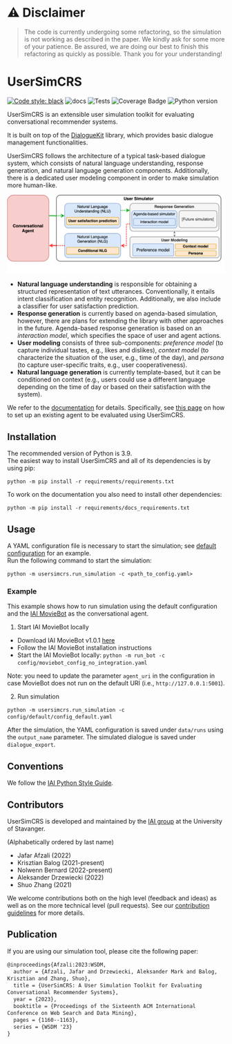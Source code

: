 # :warning: Disclaimer

> The code is currently undergoing some refactoring, so the simulation is not working as described in the paper. We kindly ask for some more of your patience. Be assured, we are doing our best to finish this refactoring as quickly as possible. Thank you for your understanding!

# UserSimCRS

[![Code style: black](https://img.shields.io/badge/code%20style-black-000000.svg)](https://github.com/psf/black)
![docs](https://img.shields.io/github/actions/workflow/status/iai-group/UserSimCRS/build_docs.yaml?label=docs&branch=main)
![Tests](https://img.shields.io/github/actions/workflow/status/iai-group/UserSimCRS/merge.yaml?label=Tests&branch=main)
![Coverage Badge](https://img.shields.io/endpoint?url=https://gist.githubusercontent.com/NoB0/cd558f4b76df656b67277f8ae214b7e0/raw/coverage.UserSimCRS.main.json) 
![Python version](https://img.shields.io/badge/python-3.9-blue)


UserSimCRS is an extensible user simulation toolkit for evaluating conversational recommender systems.  

It is built on top of the [DialogueKit](https://github.com/iai-group/dialoguekit) library, which provides basic dialogue management functionalities.

UserSimCRS follows the architecture of a typical task-based dialogue system, which consists of natural language understanding, response generation, and natural language generation components. Additionally, there is a dedicated user modeling component in order to make simulation more human-like.

<img src="source/_static/UserSimCRS-Overview.png" width="600px" alt="UserSimCRS architecture" />

  * **Natural language understanding** is responsible for obtaining a structured representation of text utterances.  Conventionally, it entails intent classification and entity recognition.  Additionally, we also include a classifier for user satisfaction prediction.
  * **Response generation** is currently based on agenda-based simulation, however, there are plans for extending the library with other approaches in the future.  Agenda-based response generation is based on an *interaction model*, which specifies the space of user and agent actions.
  * **User modeling** consists of three sub-components: *preference model* (to capture individual tastes, e.g., likes and dislikes), *context model* (to characterize the situation of the user, e.g., time of the day), and *persona* (to capture user-specific traits, e.g., user cooperativeness).  
  * **Natural language generation** is currently template-based, but it can be conditioned on context (e.g., users could use a different language depending on the time of day or based on their satisfaction with the system).

We refer to the [documentation](https://iai-group.github.io/UserSimCRS/main) for details. Specifically, see [this page](https://iai-group.github.io/UserSimCRS/main/configuration.html) on how to set up an existing agent to be evaluated using UserSimCRS.

## Installation

The recommended version of Python is 3.9.  
The easiest way to install UserSimCRS and all of its dependencies is by using pip:

```shell
python -m pip install -r requirements/requirements.txt
```

To work on the documentation you also need to install other dependencies:

```shell
python -m pip install -r requirements/docs_requirements.txt
```

## Usage 

A YAML configuration file is necessary to start the simulation; see [default configuration](config/default/config_default.yaml) for an example.  
Run the following command to start the simulation:

```shell
python -m usersimcrs.run_simulation -c <path_to_config.yaml>
```

### Example

This example shows how to run simulation using the default configuration and the [IAI MovieBot](https://github.com/iai-group/MovieBot) as the conversational agent.

1. Start IAI MovieBot locally

  * Download IAI MovieBot v1.0.1 [here](https://github.com/iai-group/MovieBot/releases/tag/v1.0.1)
  * Follow the IAI MovieBot installation instructions
  * Start the IAI MovieBot locally: `python -m run_bot -c config/moviebot_config_no_integration.yaml`

Note: you need to update the parameter `agent_uri` in the configuration in case MovieBot does not run on the default URI (i.e., `http://127.0.0.1:5001`).

2. Run simulation

```shell
python -m usersimcrs.run_simulation -c config/default/config_default.yaml
```

After the simulation, the YAML configuration is saved under `data/runs` using the `output_name` parameter.
The simulated dialogue is saved under `dialogue_export`.

## Conventions

We follow the [IAI Python Style Guide](https://github.com/iai-group/styleguide/tree/main/python).

## Contributors

UserSimCRS is developed and maintained by the [IAI group](https://iai.group) at the University of Stavanger. 

(Alphabetically ordered by last name)

  * Jafar Afzali (2022)
  * Krisztian Balog (2021-present)
  * Nolwenn Bernard (2022-present)
  * Aleksander Drzewiecki (2022)
  * Shuo Zhang (2021)

We welcome contributions both on the high level (feedback and ideas) as well as on the more technical level (pull requests). See our [contribution guidelines](https://github.com/iai-group/guidelines/blob/main/github/Contribution.md) for more details.

## Publication

If you are using our simulation tool, please cite the following paper:

```
@inproceedings{Afzali:2023:WSDM,
  author = {Afzali, Jafar and Drzewiecki, Aleksander Mark and Balog, Krisztian and Zhang, Shuo},
  title = {UserSimCRS: A User Simulation Toolkit for Evaluating Conversational Recommender Systems},
  year = {2023},
  booktitle = {Proceedings of the Sixteenth ACM International Conference on Web Search and Data Mining},
  pages = {1160--1163},
  series = {WSDM '23}
}
```

